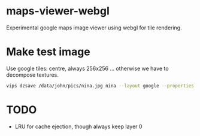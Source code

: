 # maps-viewer-webgl

Experimental google maps image viewer using webgl for tile rendering.

# Make test image

Use google tiles: centre, always 256x256 ... otherwise we have to decompose
textures.

```bash
vips dzsave /data/john/pics/nina.jpg nina --layout google --properties
```

# TODO

* LRU for cache ejection, though always keep layer 0
